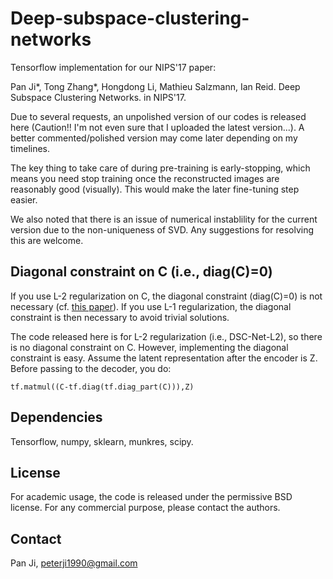 # Deep-subspace-clustering-networks

Tensorflow implementation for our NIPS'17 paper:

Pan Ji*, Tong Zhang*, Hongdong Li, Mathieu Salzmann, Ian Reid. Deep Subspace Clustering Networks. in NIPS'17.

Due to several requests, an unpolished version of our codes is released here (Caution!! I'm not even sure that I uploaded the latest version...). A better commented/polished version may come later depending on my timelines.

The key thing to take care of during pre-training is early-stopping, which means you need stop training once the reconstructed images are reasonably good (visually). This would make the later fine-tuning step easier.

We also noted that there is an issue of numerical instablility for the current version due to the non-uniqueness of SVD. Any suggestions for resolving this are welcome. 

## Diagonal constraint on C (i.e., diag(C)=0)

If you use L-2 regularization on C, the diagonal constraint (diag(C)=0) is not necessary (cf. [this paper](https://www.researchgate.net/publication/261989058_Efficient_Dense_Subspace_Clustering)). If you use L-1 regularization, the diagonal constraint is then necessary to avoid trivial solutions.

The code released here is for L-2 regularization (i.e., DSC-Net-L2), so there is no diagonal constraint on C. However, implementing the diagonal constraint is easy. Assume the latent representation after the encoder is Z. Before passing to the decoder, you do:
```
tf.matmul((C-tf.diag(tf.diag_part(C))),Z)
```

## Dependencies

Tensorflow, numpy, sklearn, munkres, scipy.

## License

For academic usage, the code is released under the permissive BSD license. For any commercial purpose, please contact the authors.

## Contact
Pan Ji, peterji1990@gmail.com
